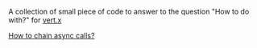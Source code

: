 A collection of small piece of code to answer to the question "How to do with?" for [vert.x](http://vertx.io/)

[How to chain async calls?](howtos-vertx/tree/master/asyncs)